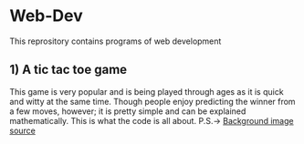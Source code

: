 # Web-Dev
This reprository contains programs of web development
## 1) A tic tac toe game
This game is very popular and is being played through ages as it is quick and witty at the same time. Though people enjoy predicting the winner from a few moves, however; it is pretty simple and can be explained mathematically. This is what the code is all about.
P.S.-> [Background image source](https://www.pinterest.com/pin/581597739356747176/)
